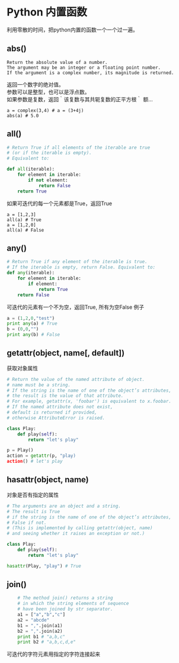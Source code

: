 
# Python 内置函数

利用零散的时间，把python内置的函数一个一个过一遍。

## abs()

```
Return the absolute value of a number. 
The argument may be an integer or a floating point number. 
If the argument is a complex number, its magnitude is returned.
```

返回一个数字的绝对值。  
参数可以是整型，也可以是浮点数。   
如果参数是复数，返回｀该复数与其共轭复数的正平方根｀ 额...

```
a = complex(3,4) # a = (3+4j)
abs(a) # 5.0
```

## all()

```python
# Return True if all elements of the iterable are true 
# (or if the iterable is empty). 
# Equivalent to:

def all(iterable):
    for element in iterable:
        if not element:
            return False
    return True
```
如果可迭代的每一个元素都是True，返回True
```
a = [1,2,3]
all(a) # True
a = [1,2,0]
all(a) # False
```

## any()
```python
# Return True if any element of the iterable is true. 
# If the iterable is empty, return False. Equivalent to:
def any(iterable):
    for element in iterable:
        if element:
            return True
    return False
```
可迭代的元素有一个不为空，返回True, 所有为空False
例子
```python
a = (1,2,0,"test")
print any(a) # True
b = (0,0,"")
print any(b) # False
```

## getattr(object, name[, default])
获取对象属性
```python
# Return the value of the named attribute of object. 
# name must be a string. 
# If the string is the name of one of the object’s attributes, 
# the result is the value of that attribute. 
# For example, getattr(x, 'foobar') is equivalent to x.foobar. 
# If the named attribute does not exist, 
# default is returned if provided, 
# otherwise AttributeError is raised.

class Play:
	def play(self):
		return "let's play"

p = Play()
action = getattr(p, "play)
action() # let's play

```
## hasattr(object, name)
对象是否有指定的属性
```python
# The arguments are an object and a string. 
# The result is True 
# if the string is the name of one of the object’s attributes, 
# False if not. 
# (This is implemented by calling getattr(object, name) 
# and seeing whether it raises an exception or not.)

class Play:
	def play(self):
		return "let's play"

hasattr(Play, "play") # True
```
## join()
```python
	# The method join() returns a string 
	# in which the string elements of sequence 
	# have been joined by str separator.
	a1 = ["a","b","c"]
	a2 = "abcde"
	b1 = ",".join(a1)
	b2 = ",".join(a2)
	print b1 # "a,b,c"
	print b2 # "a,b,c,d,e"
```
可迭代的字符元素用指定的字符连接起来


